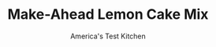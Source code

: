 ---
layout: ../../layouts/MarkdownPostLayout.astro
title: Make-Ahead Lemon Cake Mix
author: America's Test Kitchen
pubDate: 2023-03-15
description: "Making cake from a box mix is fast and easy, but thats about all we can say for it."
image_url: https://res.cloudinary.com/hksqkdlah/image/upload/ar_1:1,c_fill,dpr_2.0,f_auto,fl_lossy.progressive.strip_profile,g_faces:auto,q_auto:low,w_344/8482_sfs-makeaheadcakemix-21-cco
tags: ["Desserts or Baked Goods","Make Ahead","Cakes"]
calories: 
protein: 
carbohydrates: 
fats: 
fiber: 
ingredients: ["2 cups (14 ounces), granulated sugar","2 tablespoons, grated lemon zest","1 1/2 cups (7½ ounces), all-purpose flour","1 1/2 cups (6 ounces), cake flour","1/2 cup (1½ ounces), nonfat dry milk powder","1 tablespoon, baking powder","1 teaspoon, salt","16 tablespoons, unsalted butter (2 sticks), cut into 1/2-inch pieces and chilled","1 tablespoon, vanilla extract"]
serves: 
time: ""
instructions: ["Process sugar, lemon zest, flours, milk powder, baking powder, and salt in food processor for 15 seconds to combine. Add butter and vanilla and pulse until mixture resembles coarse meal. Freeze in zipper-lock bag for up to 2 months.","TO MAKE TWO 9-INCH LAYERS","PREPARE PANS Adjust oven rack to middle position and heat oven to 350 degrees. Grease and flour two 9-inch round cake pans (see step by step below for an array of other cake pan options).","MAKE CAKE With electric mixer on medium speed, beat prepared cake mix, 1 1/4 cups warm water (about 110 degrees), and 2 large room-temperature eggs until mixture is smooth, about 2 minutes. Scrape batter into prepared cake pans and bake until toothpick inserted in center comes out clean, 30 to 35 minutes. Cool cakes in pans 10 minutes, then turn out onto wire rack. Cool completely, at least 1 hour."]
nutrition: undefined
notes: "You can make a second batch of mix without cleaning out your food processor, which will give you the makings for two cakes at the ready in your freezer."
---
